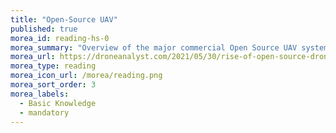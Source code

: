 ```yaml
---
title: "Open-Source UAV"
published: true
morea_id: reading-hs-0
morea_summary: "Overview of the major commercial Open Source UAV systems"
morea_url: https://droneanalyst.com/2021/05/30/rise-of-open-source-drones
morea_type: reading
morea_icon_url: /morea/reading.png
morea_sort_order: 3
morea_labels:
  - Basic Knowledge
  - mandatory
---
```


